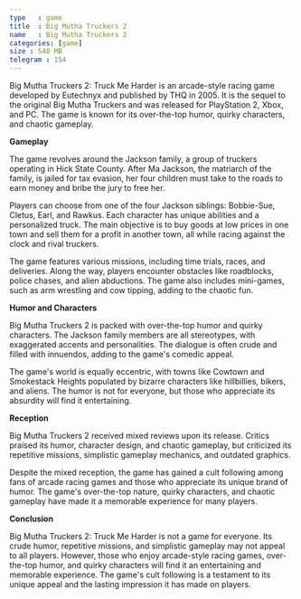 ```yaml
---
type   : game
title  : Big Mutha Truckers 2
name   : Big Mutha Truckers 2
categories: [game]
size : 548 MB
telegram : 154
---
```



Big Mutha Truckers 2: Truck Me Harder is an arcade-style racing game developed by Eutechnyx and published by THQ in 2005. It is the sequel to the original Big Mutha Truckers and was released for PlayStation 2, Xbox, and PC. The game is known for its over-the-top humor, quirky characters, and chaotic gameplay.

**Gameplay**

The game revolves around the Jackson family, a group of truckers operating in Hick State County. After Ma Jackson, the matriarch of the family, is jailed for tax evasion, her four children must take to the roads to earn money and bribe the jury to free her.

Players can choose from one of the four Jackson siblings: Bobbie-Sue, Cletus, Earl, and Rawkus. Each character has unique abilities and a personalized truck. The main objective is to buy goods at low prices in one town and sell them for a profit in another town, all while racing against the clock and rival truckers.

The game features various missions, including time trials, races, and deliveries. Along the way, players encounter obstacles like roadblocks, police chases, and alien abductions. The game also includes mini-games, such as arm wrestling and cow tipping, adding to the chaotic fun.

**Humor and Characters**

Big Mutha Truckers 2 is packed with over-the-top humor and quirky characters. The Jackson family members are all stereotypes, with exaggerated accents and personalities. The dialogue is often crude and filled with innuendos, adding to the game's comedic appeal.

The game's world is equally eccentric, with towns like Cowtown and Smokestack Heights populated by bizarre characters like hillbillies, bikers, and aliens. The humor is not for everyone, but those who appreciate its absurdity will find it entertaining.

**Reception**

Big Mutha Truckers 2 received mixed reviews upon its release. Critics praised its humor, character design, and chaotic gameplay, but criticized its repetitive missions, simplistic gameplay mechanics, and outdated graphics.

Despite the mixed reception, the game has gained a cult following among fans of arcade racing games and those who appreciate its unique brand of humor. The game's over-the-top nature, quirky characters, and chaotic gameplay have made it a memorable experience for many players.

**Conclusion**

Big Mutha Truckers 2: Truck Me Harder is not a game for everyone. Its crude humor, repetitive missions, and simplistic gameplay may not appeal to all players. However, those who enjoy arcade-style racing games, over-the-top humor, and quirky characters will find it an entertaining and memorable experience. The game's cult following is a testament to its unique appeal and the lasting impression it has made on players.



